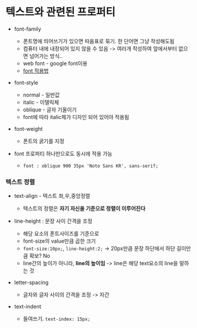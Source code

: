 # 텍스트와 관련된 프로퍼티

-   font-family

    -   폰트명에 띄어쓰기가 있으면 따옴표로 묶기. 한 단어면 그냥 작성해도됨
    -   컴퓨터 내에 내장되어 있지 않을 수 있음 -> 여러개 작성하여 앞에서부터 없으면 넘어가는 방식..
    -   web font - google font이용
    -   [font 적용법](https://github.com/Parkjju/TIL/blob/master/CSS/css_additional/CSS_additional.md)

-   font-style

    -   normal - 일반값
    -   italic - 이탤릭체
    -   oblique - 글자 기울이기
    -   font에 따라 italic체가 디자인 되어 있어야 적용됨

-   font-weight

    -   폰트의 굵기를 지정

-   font 프로퍼티 하나만으로도 동시에 적용 가능
    -   `font : oblique 900 35px 'Noto Sans KR', sans-serif;`

### 텍스트 정렬

-   text-align - 텍스트 좌,우,중앙정렬

    -   텍스트의 정렬은 **자기 자신을 기준으로 정렬이 이루어진다**

-   line-height : 문장 사이 간격을 조정

    -   해당 요소의 폰트사이즈를 기준으로
    -   font-size의 value만큼 곱한 크기
    -   `font-size:10px;`, `line-height:2;` -> 20px만큼 문장 하단에서 하단 길이만큼 확보? No
    -   line간의 높이가 아니라, **line의 높이임** -> line은 해당 text요소의 line을 말하는 것

-   letter-spacing

    -   글자와 글자 사이의 간격을 조정 -> 자간

-   text-indent
    -   들여쓰기. `text-index: 15px;`
